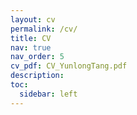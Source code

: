 ```yaml
---
layout: cv
permalink: /cv/
title: CV
nav: true
nav_order: 5
cv_pdf: CV_YunlongTang.pdf
description: 
toc:
  sidebar: left
---
```

